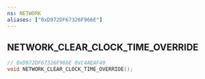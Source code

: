 ```yaml
---
ns: NETWORK
aliases: ["0xD972DF67326F966E"]
---
```

## NETWORK_CLEAR_CLOCK_TIME_OVERRIDE

```c
// 0xD972DF67326F966E 0xC4AEAF49
void NETWORK_CLEAR_CLOCK_TIME_OVERRIDE();
```



